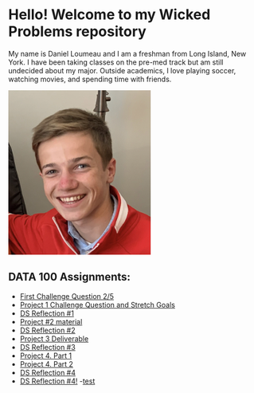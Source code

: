 # Hello! Welcome to my Wicked Problems repository

My name is Daniel Loumeau and I am a freshman from Long Island, New York. I have been taking classes on the pre-med track but am still undecided about my major. Outside academics, I love playing soccer, watching movies, and spending time with friends. 

![](https://raw.githubusercontent.com/dloumeau/data100repository/main/Screen%20Shot%202021-02-08%20at%2010.15.46%20PM.png)

## DATA 100 Assignments:
- [First Challenge Question 2/5](CHALLENGE_QUESTION.html)
- [Project 1 Challenge Question and Stretch Goals](Spatial_Population_of_Cambodia.html)
- [DS Reflection #1](test_file.html)
- [Project #2 material](Project_2.html)
- [DS Reflection #2](test_file2.html)
- [Project 3 Deliverable](Project_3_Deliverable.html)
- [DS Reflection #3](test_file3.html)
- [Project 4. Part 1](Project_4.html)
- [Project 4. Part 2](Project_4(2).html)
- [DS Reflection #4](Data_Science_Reflection#4.html)
- [DS Reflection #4!](testfile4.html)
-[test](testfile4.html)
